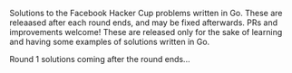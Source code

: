 Solutions to the Facebook Hacker Cup problems written in Go. These are releaased after each round ends, and may be fixed afterwards. PRs and improvements welcome! These are released only for the sake of learning and having some examples of solutions written in Go.

Round 1 solutions coming after the round ends...
